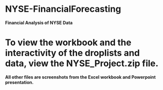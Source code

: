 # NYSE-FinancialForecasting
****Financial Analysis of NYSE Data****


# To view the workbook and the interactivity of the droplists and data, view the NYSE_Project.zip file.


**All other files are screenshots from the Excel workbook and Powerpoint presentation.**
